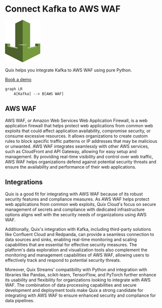 # Connect Kafka to AWS WAF

![](./images/logo_1.jpg)

Quix helps you integrate Kafka to AWS WAF using pure Python.

<div>
<a class="md-button md-button--primary" href="https://share.hsforms.com/1iW0TmZzKQMChk0lxd_tGiw4yjw2?__hstc=175542013.2303933fbd746c0ac86d9ccbe9bc9100.1728383268831.1729603416735.1729620918855.31&__hssc=175542013.1.1729620918855&__hsfp=2132701734" target="_blank" style="margin-right:.5rem;">Book a demo</a>
<br/>
</div>

```mermaid
graph LR
    A[Kafka] --> B[AWS WAF]
```

## AWS WAF

AWS WAF, or Amazon Web Services Web Application Firewall, is a web application firewall that helps protect web applications from common web exploits that could affect application availability, compromise security, or consume excessive resources. It allows organizations to create custom rules to block specific traffic patterns or IP addresses that may be malicious or unwanted. AWS WAF integrates seamlessly with other AWS services, such as CloudFront and API Gateway, allowing for easy setup and management. By providing real-time visibility and control over web traffic, AWS WAF helps organizations defend against potential security threats and ensure the availability and performance of their web applications.

## Integrations

Quix is a good fit for integrating with AWS WAF because of its robust security features and compliance measures. As AWS WAF helps protect web applications from common web exploits, Quix Cloud's focus on secure management of secrets and compliance with dedicated infrastructure options aligns well with the security needs of organizations using AWS WAF.

Additionally, Quix's integration with Kafka, including third-party solutions like Confluent Cloud and Redpanda, can provide a seamless connection to data sources and sinks, enabling real-time monitoring and scaling capabilities that are essential for effective security measures. The platform's data exploration and visualization tools also complement the monitoring and management capabilities of AWS WAF, allowing users to effectively track and respond to potential security threats. 

Moreover, Quix Streams' compatibility with Python and integration with libraries like Pandas, scikit-learn, TensorFlow, and PyTorch further enhance its usability and flexibility for organizations looking to integrate with AWS WAF. The combination of data processing capabilities and secure development and deployment tools make Quix a strong candidate for integrating with AWS WAF to ensure enhanced security and compliance for data pipelines.

